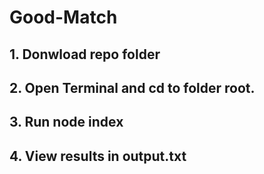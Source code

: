 # Good-Match

## 1. Donwload repo folder
## 2. Open Terminal and cd to folder root.
## 3. Run node index
## 4. View results in output.txt
